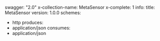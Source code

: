 swagger: "2.0"
x-collection-name: MetaSensor
x-complete: 1
info:
  title: MetaSensor
  version: 1.0.0
schemes:
- http
produces:
- application/json
consumes:
- application/json